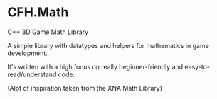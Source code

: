 # CFH.Math
C++ 3D Game Math Library

A simple library with datatypes and helpers for mathematics in game development. 

It's written with a high focus on really beginner-friendly and easy-to-read/understand code.

(Alot of inspiration taken from the XNA Math Library)
